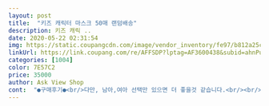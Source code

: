 ```yaml
---
layout: post 
title:  "키즈 캐릭터 마스크 50매 랜덤배송" 
description: 키즈 캐릭 ..
date: 2020-05-22 02:31:54 
img: https://static.coupangcdn.com/image/vendor_inventory/fe97/b812a25c0f070fd75c47e7abb792ac01f966153c69a5983a488e6f5b88bd.jpg 
linkUrl: https://link.coupang.com/re/AFFSDP?lptag=AF3600438&subid=ahnPublicAsk&pageKey=1540099695&itemId=2638275804&vendorItemId=70629127200&traceid=V0-113-41807ae4af229ba3 
categories: [1004] 
color: 7E57C2 
price: 35000 
author: Ask View Shop 
cont:  "●구매후기●<br/>다만, 남아,여아 선택만 있으면 더 좋을것 같습니다.<br/><br/>두께도 적당하고 초등2학년 남아 사이즈 괜챦습니다.<br/><br/>좀더 더워지면 아껴두었다가 잘 쓸것 같아요<br/>" 
---
```

